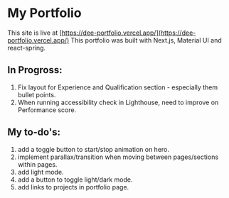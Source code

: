 # My Portfolio

This site is live at [https://dee-portfolio.vercel.app/](https://dee-portfolio.vercel.app/)
This portfolio was built with Next.js, Material UI and react-spring.

## In Progross:
1. Fix layout for Experience and Qualification section - especially them bullet points.
2. When running accessibility check in Lighthouse, need to improve on Performance score.

## My to-do's:
1. add a toggle button to start/stop animation on hero.
2. implement parallax/transition when moving between pages/sections within pages.
3. add light mode.
4. add a button to toggle light/dark mode.
5. add links to projects in portfolio page.
